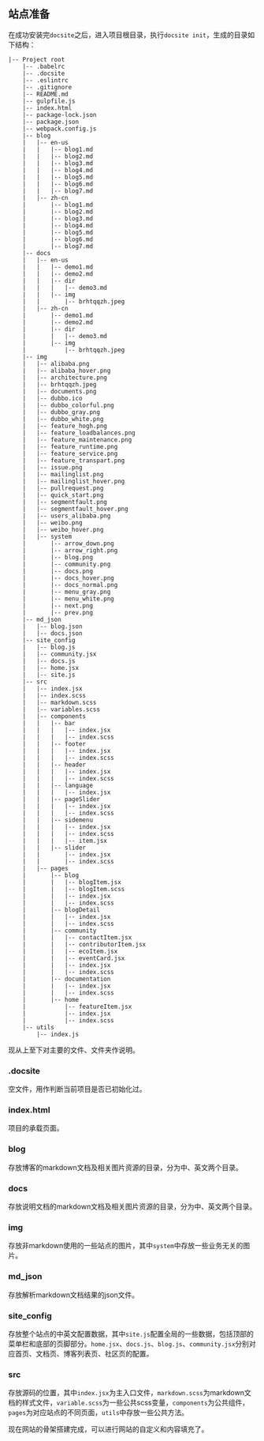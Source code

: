 ## 站点准备

在成功安装完`docsite`之后，进入项目根目录，执行`docsite init`，生成的目录如下结构：

```
|-- Project root
    |-- .babelrc
    |-- .docsite
    |-- .eslintrc
    |-- .gitignore
    |-- README.md
    |-- gulpfile.js
    |-- index.html
    |-- package-lock.json
    |-- package.json
    |-- webpack.config.js
    |-- blog
    |   |-- en-us
    |   |   |-- blog1.md
    |   |   |-- blog2.md
    |   |   |-- blog3.md
    |   |   |-- blog4.md
    |   |   |-- blog5.md
    |   |   |-- blog6.md
    |   |   |-- blog7.md
    |   |-- zh-cn
    |       |-- blog1.md
    |       |-- blog2.md
    |       |-- blog3.md
    |       |-- blog4.md
    |       |-- blog5.md
    |       |-- blog6.md
    |       |-- blog7.md
    |-- docs
    |   |-- en-us
    |   |   |-- demo1.md
    |   |   |-- demo2.md
    |   |   |-- dir
    |   |   |   |-- demo3.md
    |   |   |-- img
    |   |       |-- brhtqqzh.jpeg
    |   |-- zh-cn
    |       |-- demo1.md
    |       |-- demo2.md
    |       |-- dir
    |       |   |-- demo3.md
    |       |-- img
    |           |-- brhtqqzh.jpeg
    |-- img
    |   |-- alibaba.png
    |   |-- alibaba_hover.png
    |   |-- architecture.png
    |   |-- brhtqqzh.jpeg
    |   |-- documents.png
    |   |-- dubbo.ico
    |   |-- dubbo_colorful.png
    |   |-- dubbo_gray.png
    |   |-- dubbo_white.png
    |   |-- feature_hogh.png
    |   |-- feature_loadbalances.png
    |   |-- feature_maintenance.png
    |   |-- feature_runtime.png
    |   |-- feature_service.png
    |   |-- feature_transpart.png
    |   |-- issue.png
    |   |-- mailinglist.png
    |   |-- mailinglist_hover.png
    |   |-- pullrequest.png
    |   |-- quick_start.png
    |   |-- segmentfault.png
    |   |-- segmentfault_hover.png
    |   |-- users_alibaba.png
    |   |-- weibo.png
    |   |-- weibo_hover.png
    |   |-- system
    |       |-- arrow_down.png
    |       |-- arrow_right.png
    |       |-- blog.png
    |       |-- community.png
    |       |-- docs.png
    |       |-- docs_hover.png
    |       |-- docs_normal.png
    |       |-- menu_gray.png
    |       |-- menu_white.png
    |       |-- next.png
    |       |-- prev.png
    |-- md_json
    |   |-- blog.json
    |   |-- docs.json
    |-- site_config
    |   |-- blog.js
    |   |-- community.jsx
    |   |-- docs.js
    |   |-- home.jsx
    |   |-- site.js
    |-- src
    |   |-- index.jsx
    |   |-- index.scss
    |   |-- markdown.scss
    |   |-- variables.scss
    |   |-- components
    |   |   |-- bar
    |   |   |   |-- index.jsx
    |   |   |   |-- index.scss
    |   |   |-- footer
    |   |   |   |-- index.jsx
    |   |   |   |-- index.scss
    |   |   |-- header
    |   |   |   |-- index.jsx
    |   |   |   |-- index.scss
    |   |   |-- language
    |   |   |   |-- index.jsx
    |   |   |-- pageSlider
    |   |   |   |-- index.jsx
    |   |   |   |-- index.scss
    |   |   |-- sidemenu
    |   |   |   |-- index.jsx
    |   |   |   |-- index.scss
    |   |   |   |-- item.jsx
    |   |   |-- slider
    |   |       |-- index.jsx
    |   |       |-- index.scss
    |   |-- pages
    |       |-- blog
    |       |   |-- blogItem.jsx
    |       |   |-- blogItem.scss
    |       |   |-- index.jsx
    |       |   |-- index.scss
    |       |-- blogDetail
    |       |   |-- index.jsx
    |       |   |-- index.scss
    |       |-- community
    |       |   |-- contactItem.jsx
    |       |   |-- contributorItem.jsx
    |       |   |-- ecoItem.jsx
    |       |   |-- eventCard.jsx
    |       |   |-- index.jsx
    |       |   |-- index.scss
    |       |-- documentation
    |       |   |-- index.jsx
    |       |   |-- index.scss
    |       |-- home
    |           |-- featureItem.jsx
    |           |-- index.jsx
    |           |-- index.scss
    |-- utils
        |-- index.js
 ```
 
 现从上至下对主要的文件、文件夹作说明。
 
 ### .docsite
 
 空文件，用作判断当前项目是否已初始化过。
 
 ### index.html
 
 项目的承载页面。
 
 ### blog
 
 存放博客的markdown文档及相关图片资源的目录，分为中、英文两个目录。
 
  ### docs
 
 存放说明文档的markdown文档及相关图片资源的目录，分为中、英文两个目录。
 
 ### img
 
 存放非markdown使用的一些站点的图片，其中`system`中存放一些业务无关的图片。
 
 ### md_json
 
 存放解析markdown文档结果的json文件。
 
 ### site_config
 
 存放整个站点的中英文配置数据，其中`site.js`配置全局的一些数据，包括顶部的菜单栏和底部的页脚部分。`home.jsx`、`docs.js`、`blog.js`、`community.jsx`分别对应首页、文档页、博客列表页、社区页的配置。
 
 ### src
 
 存放源码的位置，其中`index.jsx`为主入口文件，`markdown.scss`为markdown文档的样式文件，`variable.scss`为一些公共scss变量，`components`为公共组件，`pages`为对应站点的不同页面，`utils`中存放一些公共方法。
 
 现在网站的骨架搭建完成，可以进行网站的自定义和内容填充了。
